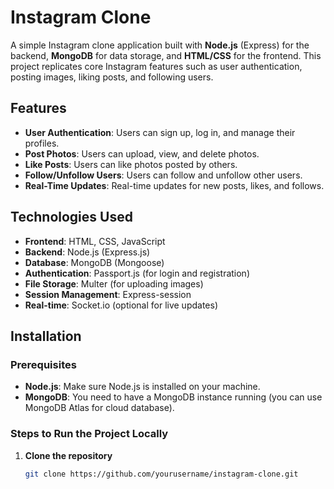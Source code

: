 # Instagram Clone

A simple Instagram clone application built with **Node.js** (Express) for the backend, **MongoDB** for data storage, and **HTML/CSS** for the frontend. This project replicates core Instagram features such as user authentication, posting images, liking posts, and following users.

## Features

- **User Authentication**: Users can sign up, log in, and manage their profiles.
- **Post Photos**: Users can upload, view, and delete photos.
- **Like Posts**: Users can like photos posted by others.
- **Follow/Unfollow Users**: Users can follow and unfollow other users.
- **Real-Time Updates**: Real-time updates for new posts, likes, and follows.

## Technologies Used

- **Frontend**: HTML, CSS, JavaScript
- **Backend**: Node.js (Express.js)
- **Database**: MongoDB (Mongoose)
- **Authentication**: Passport.js (for login and registration)
- **File Storage**: Multer (for uploading images)
- **Session Management**: Express-session
- **Real-time**: Socket.io (optional for live updates)

## Installation

### Prerequisites

- **Node.js**: Make sure Node.js is installed on your machine.
- **MongoDB**: You need to have a MongoDB instance running (you can use MongoDB Atlas for cloud database).

### Steps to Run the Project Locally

1. **Clone the repository**

   ```bash
   git clone https://github.com/yourusername/instagram-clone.git
